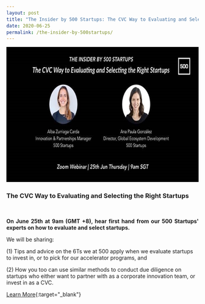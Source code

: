 ```yaml
---
layout: post
title: "The Insider by 500 Startups: The CVC Way to Evaluating and Selecting the Right Startups" 
date: 2020-06-25
permalink: /the-insider-by-500startups/
---
```


<a href="https://us02web.zoom.us/webinar/register/7515918512435/WN_1sUimD6fQSaUxnL77OTlYg">
<img src="/images/success-stories/500startups workshop.jpg" alt="1" style="width:709px;height:354px;">
</a>

<h3>The CVC Way to Evaluating and Selecting the Right Startups</h3><br>


<p align="justify"><b>On June 25th at 9am (GMT +8), hear first hand from our 500 Startups' experts on how to evaluate and select startups.</b>

We will be sharing:

(1) Tips and advice on the 6Ts we at 500 apply when we evaluate startups to invest in, or to pick for our accelerator programs, and 

(2) How you too can use similar methods to conduct due diligence on startups who either want to partner with as a corporate innovation team, or invest in as a CVC.</p>

[Learn More](https://us02web.zoom.us/webinar/register/7515918512435/WN_1sUimD6fQSaUxnL77OTlYg){:target="_blank"}
